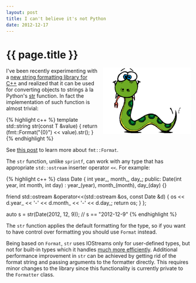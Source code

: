 ```yaml
---
layout: post
title: I can't believe it's not Python
date: 2012-12-17
---
```


{{ page.title }}
================

<div class="separator" style="clear:right; float:right; margin-left:1em; margin-bottom:1em">
    <img border=
    "0" src=
    "/img/python.png"
    title=
    "If it looks like Python and behaves like Python, then it probably is Python."
    width="240">
  </div>

I've been recently experimenting with a [new string formatting
library for C++](https://github.com/vitaut/format) and realized
that it can be used for converting objects to strings à la Python's
[str](http://docs.python.org/2/library/functions.html#str) function.
In fact the implementation of such function is almost trivial:

{% highlight c++ %}
template <typename T>
std::string str(const T &value) {
  return (fmt::Format("{0}") << value).str();
}
{% endhighlight %}

See [this post](/2012/12/12/a-better-string-formatting-library-for-cplusplus.html)
to learn more about `fmt::Format`.

The `str` function, unlike `sprintf`, can work with any type that has
appropriate `std::ostream` inserter operator `<<`. For example:

{% highlight c++ %}
class Date {
  int year_, month_, day_;
 public:
  Date(int year, int month, int day)
  : year_(year), month_(month), day_(day) {}

  friend std::ostream &operator<<(std::ostream &os, const Date &d) {
    os << d.year_ << '-' << d.month_ << '-' << d.day_;
    return os;
  }
};

auto s = str(Date(2012, 12, 9));
// s == "2012-12-9"
{% endhighlight %}

The `str` function applies the default formatting for the type, so
if you want to have control over formatting you should use `Format` instead.

Being based on `Format`, `str` uses IOStreams only for user-defined types,
but not for built-in types which it handles
[much more efficiently](/2012/12/15/making-string-formatting-fast.html).
Additional performance improvement in `str` can be achieved by getting rid
of the format string and passing arguments to the formatter directly.
This requires minor changes to the library since this functionality is
currently private to the `Formatter` class.
